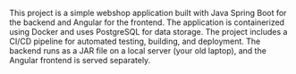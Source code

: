 This project is a simple webshop application built with Java Spring Boot for the
backend and Angular for the frontend. The application is containerized using Docker
and uses PostgreSQL for data storage. The project includes a CI/CD pipeline for
automated testing, building, and deployment. The backend runs as a JAR file on a local
server (your old laptop), and the Angular frontend is served separately.
